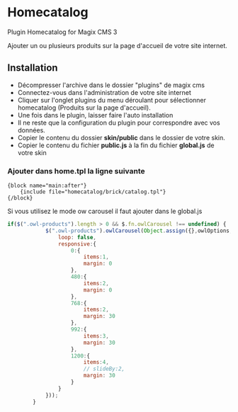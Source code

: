 # Homecatalog
Plugin Homecatalog for Magix CMS 3

Ajouter un ou plusieurs produits sur la page d'accueil de votre site internet.

## Installation
 * Décompresser l'archive dans le dossier "plugins" de magix cms
 * Connectez-vous dans l'administration de votre site internet
 * Cliquer sur l'onglet plugins du menu déroulant pour sélectionner homecatalog (Produits sur la page d'accueil).
 * Une fois dans le plugin, laisser faire l'auto installation
 * Il ne reste que la configuration du plugin pour correspondre avec vos données.
 * Copier le contenu du dossier **skin/public** dans le dossier de votre skin.
 * Copier le contenu du fichier **public.js** à la fin du fichier **global.js** de votre skin

### Ajouter dans home.tpl la ligne suivante

```smarty
{block name="main:after"}
    {include file="homecatalog/brick/catalog.tpl"}
{/block}
````
Si vous utilisez le mode ow carousel il faut ajouter dans le global.js
```javascript
if($(".owl-products").length > 0 && $.fn.owlCarousel !== undefined) {
            $(".owl-products").owlCarousel(Object.assign({},owlOptions,{
                loop: false,
                responsive:{
                    0:{
                        items:1,
                        margin: 0
                    },
                    480:{
                        items:2,
                        margin: 0
                    },
                    768:{
                        items:2,
                        margin: 30
                    },
                    992:{
                        items:3,
                        margin: 30
                    },
                    1200:{
                        items:4,
                        // slideBy:2,
                        margin: 30
                    }
                }
            }));
        }
````